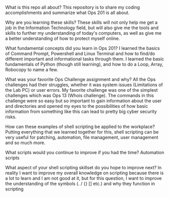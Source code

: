 What is this repo all about?
This repository is to share my coding accomplishments and summarize what Ops 201 is all about.

Why are you learning these skills?
These skills will not only help me get a job in the Information Technology field, but will also give me the tools and skills to further my understanding of today's computers, as well as give me a better understanding of how to protect myself online.

What fundamental concepts did you learn in Ops 201?
I learned the basics of Command Prompt, Powershell and Linux Terminal and how to find/do different important and informational tasks through them. I learned the basic fundamentals of Python (though still learning), and how to do a Loop, Array, Robocopy to name a few.

What was your favorite Ops Challenge assignment and why?
All the Ops challenges had their struggles, whether it was system issues (Limitations of the Lab PC) or user errors. My favorite challenge was one of the simplest challenges which was Ops 13 (Whois challenge). The commands in this challenge were so easy but so important to gain information about the user and directories and opened my eyes to the possibilities of how basic information from something like this can lead to pretty big cyber security risks.

How can these examples of shell scripting be applied to the workplace?
Putting everything that we learned together for this, shell scripting can be very useful for patching, automation, file management, user management and so much more.

What scripts would you continue to improve if you had the time?
Automation scripts

What aspect of your shell scripting skillset do you hope to improve next?
In reality I want to improve my overall knowledge on scripting because there is a lot to learn and I am not good at it, but for this question, I want to improve the understanding of the symbols (. / {} [] etc.) and why they function in scripting
